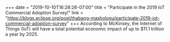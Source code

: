 +++
date = "2019-10-10T16:28:26-07:00"
title = "Participate in the 2019 IoT Commercial Adoption Survey!"
link = "https://blogs.eclipse.org/post/thabang-mashologu/participate-2019-iot-commercial-adoption-survey"
+++
According to McKinsey, the Internet of Things (IoT) will have a total potential economic impact of up to $11.1 trillion a year by 2025.
